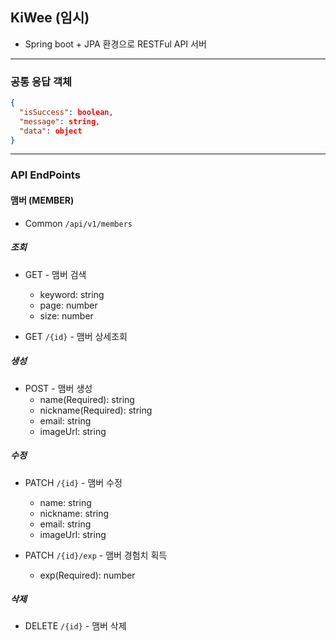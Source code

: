 ## KiWee (임시)

- Spring boot + JPA 환경으로 RESTFul API 서버
----
### 공통 응답 객체
```json
{
  "isSuccess": boolean,
  "message": string,
  "data": object
}
```
----
### API EndPoints

#### 맴버 (MEMBER)
- Common `/api/v1/members`

##### 조회
- GET - 맴버 검색
  + keyword: string
  + page: number
  + size: number

- GET `/{id}` - 맴버 상세조회

##### 생성
- POST - 맴버 생성
  + name(Required): string
  + nickname(Required): string
  + email: string
  + imageUrl: string

##### 수정
- PATCH `/{id}` - 맴버 수정
  + name: string
  + nickname: string
  + email: string
  + imageUrl: string

- PATCH `/{id}/exp` - 맴버 경험치 획득
  + exp(Required): number

##### 삭제
- DELETE `/{id}` - 맴버 삭제
